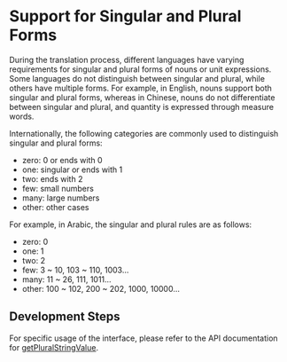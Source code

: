 # Support for Singular and Plural Forms

During the translation process, different languages have varying requirements for singular and plural forms of nouns or unit expressions. Some languages do not distinguish between singular and plural, while others have multiple forms. For example, in English, nouns support both singular and plural forms, whereas in Chinese, nouns do not differentiate between singular and plural, and quantity is expressed through measure words.

Internationally, the following categories are commonly used to distinguish singular and plural forms:

- zero: 0 or ends with 0  
- one: singular or ends with 1  
- two: ends with 2  
- few: small numbers  
- many: large numbers  
- other: other cases  

For example, in Arabic, the singular and plural rules are as follows:

- zero: 0  
- one: 1  
- two: 2  
- few: 3 ~ 10, 103 ~ 110, 1003...  
- many: 11 ~ 26, 111, 1011...  
- other: 100 ~ 102, 200 ~ 202, 1000, 10000...  

## Development Steps  

For specific usage of the interface, please refer to the API documentation for [getPluralStringValue](../../../reference/source_en/LocalizationKit/cj-apis-resource_manager.md#func-getpluralstringvalueappresource-int64).